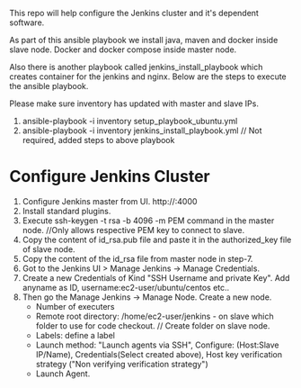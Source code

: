 This repo will help configure the Jenkins cluster and it's dependent software.

As part of this ansible playbook we install java, maven and docker inside slave node. Docker and docker compose inside master node.

Also there is another playbook called jenkins_install_playbook which creates container for the jenkins and nginx.
Below are the steps to execute the ansible playbook.

Please make sure inventory has updated with master and slave IPs.

1. ansible-playbook -i inventory setup_playbook_ubuntu.yml
2. ansible-playbook -i inventory jenkins_install_playbook.yml // Not required, added steps to above playbook

# Configure Jenkins Cluster
  
  1. Configure Jenkins master from UI. http://<PublicIP>:4000
  2. Install standard plugins.
  3. Execute ssh-keygen -t rsa -b 4096 -m PEM command in the master node. //Only allows respective PEM key to connect to slave.
  4. Copy the content of id_rsa.pub file and paste it in the authorized_key file of slave node.
  5. Copy the content of the id_rsa file from master node in step-7.
  6. Got to the Jenkins UI > Manage Jenkins -> Manage Credentials.
  7. Create a new Credentials of Kind "SSH Username and private Key". Add anyname as ID, username:ec2-user/ubuntu/centos etc..
  8. Then go the Manage Jenkins -> Manage Node. Create a new node.
      * Number of executers
      * Remote root directory: /home/ec2-user/jenkins - on slave which folder to use for code checkout. // Create folder on slave node. 
      * Labels: define a label
      * Launch method: "Launch agents via SSH", Configure: (Host:Slave IP/Name), Credentials(Select created above), Host key verification strategy ("Non verifying verification strategy")
      * Launch Agent. 

